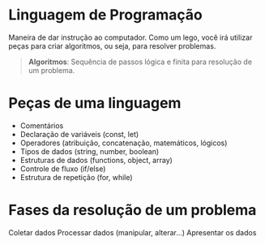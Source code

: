 # Linguagem de Programação

Maneira de dar instrução ao computador.
Como um lego, você irá utilizar peças para criar algoritmos, ou seja, para resolver problemas.
 > **Algoritmos**: Sequência de passos lógica e finita para resolução de um problema.

# Peças de uma linguagem

 - Comentários
 - Declaração de variáveis (const, let)
 - Operadores (atribuição, concatenação, matemáticos, lógicos)
 - Tipos de dados (string, number, boolean)
 - Estruturas de dados (functions, object, array)
 - Controle de fluxo (if/else)
 - Estrutura de repetição (for, while)

 # Fases da resolução de um problema

 Coletar dados
 Processar dados (manipular, alterar...)
 Apresentar os dados